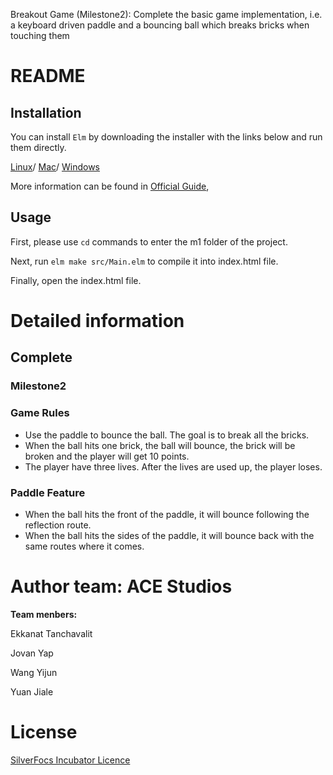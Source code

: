 Breakout Game (Milestone2): Complete the basic game implementation, i.e. a keyboard driven paddle and a bouncing ball
which breaks bricks when touching them

# README


## Installation

You can install `Elm` by downloading the installer with the links below and run them directly.

[Linux](https://github.com/elm/compiler/blob/master/installers/linux/README.md)/
[Mac](https://github.com/elm/compiler/releases/download/0.19.1/installer-for-mac.pkg)/
[Windows](https://github.com/elm/compiler/releases/download/0.19.1/installer-for-windows.exe)

More information can be found in [Official Guide](https://guide.elm-lang.org/install/elm.html), 

## Usage
First, please use ``` cd ``` commands to enter the m1 folder of the project. 

Next, run ```elm make src/Main.elm``` to compile it into index.html file.

Finally, open the index.html file.

# Detailed information

## Complete

### Milestone2 ###

### Game Rules
- Use the paddle to bounce the ball. The goal is to break all the bricks. 
- When the ball hits one brick, the ball will bounce, the brick will be broken and the player will get 10 points.
- The player have three lives. After the lives are used up, the player loses.

### Paddle Feature
- When the ball hits the front of the paddle, it will bounce following the reflection route. 
- When the ball hits the sides of the paddle, it will bounce back with the same routes where it comes.



# Author team: **ACE Studios**

**Team menbers:**

Ekkanat Tanchavalit

Jovan Yap

Wang Yijun

Yuan Jiale

# License 
[SilverFocs Incubator Licence](https://focs.ji.sjtu.edu.cn/silverfocs/markdown/license)